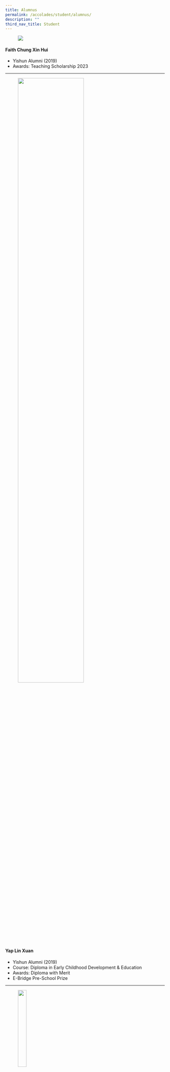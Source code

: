 ```yaml
---
title: Alumnus
permalink: /accolades/student/alumnus/
description: ""
third_nav_title: Student
---
```

<figure><img src="/images/Accolades/Student/faith%20chung%20xin%20hui.jpg"></figure>

#### Faith Chung Xin Hui

* Yishun Alumni (2019)
* Awards: Teaching Scholarship 2023
-----------------------------

<figure><img src="/images/Accolades/Student/yap%20lin%20xuan.jpeg" style="width:70%"></figure>

#### Yap Lin Xuan

* Yishun Alumni (2019)
* Course: Diploma in Early Childhood Development &amp; Education
* Awards: Diploma with Merit
* E-Bridge Pre-School Prize
-----------------------------

<figure><img src="/images/Accolades/Student/tan%20xin%20yi_photo.png" style="width:25%"></figure>

<figure><img src="/images/Accolades/Student/tan%20xin%20yi%20.png" style="width:50%"></figure>

#### Tan Xin Yi

*   Yishun Alumni (2020)
*   Outstanding Results at the 2022 GCE A-Level Examinations
------------------------------------

<figure><img src="/images/Accolades/Student/Congratulations%20on%20Outstanding%20A-Level%20Results.png" style="width:50%"></figure>


#### Cedric Tay Shi Han and  Tan Su Xin

*   Yishun Alumni (2019)
*   Outstanding Results at the 2021 GCE A-Level Examinations
------------------------------------
	
#### Sally Gloria Manik

* Yishun Alumni (2017)
* School of Management and Communication <br>
(Recipient of Ngee Ann Kongsi Scholarship)
------------------------------------

#### Baey Kok Wee
	
* Yishun Alumni (2011)
* School of Management and Communication
* Recipient of:
	* RP Scholarship
	* Republic Award
	* Module Prize – Accounting
	* Module Prize – Employment Laws and Labour Relations
	* Module Prize – Manpower Planning, Resourcing and Management

-------------------------------------------

#### Ryan Tan Yi En

* Yishun Alumni (2017)
* School of Technology for the Arts (Recipient of Republic Award)

-------------------------------------------

<br>
<figure><img src="/images/Accolades/Student/PHYLLIS-OH-YU-HUI_1.jpg" style="width:50%"></figure>


	
#### Phyllis Oh Yu Hui

* Yishun Alumni (2015)
* Recipient of Swan &amp; Maclaren Gold Medal
* Diploma with Merit (Diploma in Media Design) from Singapore Polytechnic

-----------------------------------------

<figure><img src="/images/Accolades/Student/Huang%20Caihong.jpg" style="width:50%"></figure>


#### Huang Caihong

* YSS
* Singapore Polytechnic (Recipient of Director’s Honour Roll)

-----------------------------------

<figure><img src="/images/Accolades/Student/Yeo%20Si%20Qi%20Levin.jpg" style="width:50%"></figure>


#### Yeo Si Qi Levin

* YSS (2012-2015)
* Nanyang Polytechnic (Recipient of the Infinite Frameworks Silver Medal and Award for Outstanding Project Work)

-----------------------------------

<figure><img src="/images/Accolades/Student/Raiyan%20Mikael%20Suhairi.jpg" style="width:70%"></figure>


#### Raiyan Mikael Suhairi

* YSS (2013-2016)
* Singapore Polytechnic (Recipient of the SP Engineering Scholarship)

-----------------------------------

<figure><img src="/images/Accolades/Student/Denise%20Ong%20Li%20Jie.jpg" style="width:50%"></figure>


#### Denise Ong Li Jie

* YSS (2013-2016) – (7As for 2016 O Levels)
* NJC (2017-2018) 3 H2 distinctions and distinctions in GP, PW
* and MTL.

*“Gratitude. Resilience. Optimism. These are some of the virtues that
YSS has taught me over the 4 years. My life back then was like that of
a rollercoaster. But at the same time, my teachers were always there
with me through it all, checking up on me and believing in me. I will
always remember their care and concern. Thank you for providing me
with a lot of opportunities to develop myself as a positive person! In
addition, I am very thankful to have made some true friends.”*

-------------------------------

<figure><img src="/images/Accolades/Student/Michel%20Sim.png" style="width:50%"></figure>


#### Michel Sim

* YSS (2008-2011) (7 A1s in 2011 GCE O-Level Exam)
* AJC( 2012-2013) AJC Alpha Programme
* SUTD (2015 – present)

*“I will forever be grateful beyond words for the many inspiring
teachers and school mates that I have had the fortune of meeting
in YSS. Those four years have instilled in me the values of discipline
and diligence, and my teachers have shown me what a joy learning can
be. I am thankful for the sense of self-belief that I have gained through
the teachers and B.E. Project.”*

---------------------------------

<figure><img src="/images/Accolades/Student/Raphael%20Khoo.png" style="width:50%"></figure>


#### Raphael Khoo

* YSS (2009-2012) (7 A1s in 2011 GCE O-Level Exam)
* HCI (2013-2014)
* University of London (Law) (2017)

*“My life in YSS has been full of struggles, setback and failures; yet, they
taught me the essential qualities of grit and determination. Through the
Values-In-Action Programme and leadership appointments in National
Cadet Corps and Prefectorial Board, I have learnt about the need to
remember our roots and give back to society in whatever ways I can.”*

----------------------------------

<figure><img src="/images/Accolades/Student/Yoh%20Kai%20Xiang.jpg" style="width:70%"></figure>


#### Yoh Kai Xiang

* Currently Year 1student of Ngee Ann poly (FILM, SOUND, and Video)
* Graduated from YSS in 2015

Recipient of :

* Tay Eng Soon Scholarship
* Outstanding student Award (Nitec in Digital Audio and Video Production)
* Service Star Award 2017 (DIAMOND) from ITE College West
* GOLD Couse Medal award for Outstanding Performance in ITE

*“Yishun Sec school was where I began to have my taste of sweet
successes. The support that I got built my character, turning me from
a negative teenager who is often angry, to a positive person. The quote
that comes to my mind when I think about Yishun sec is “Life is like a
photography, we develop from the Negatives.”*


*“The teachers in the school did not give up on me and often encourage
me on. I used to fail a lot when I was in lower secondary, but teachers
spurred me on. So I learnt to step up and slowly through their guidance
and patience, they developed me to who I am today. I still keep contacts
with many of the students and staff of Yishun Sec as I would always be
grateful for what they have done for me.”*

---------------------------------

<figure><img src="/images/Accolades/Student/Salmah%20Sng%20Mei%20Wen.jpg" style="width:50%"></figure>


#### Salmah Sng Mei Wen

* Year 1 Student, Anderson Junior College
* Currently a Student Council in AJC
* YSS – 8 points for 2017 GCE O-Level Exam

*“I remember stepping into YSS as a Secondary 1 student with
non-existent self-esteem, with the only beliefs I had of myself being
that I wouldn’t go far in life and that I wasn’t capable of doing
anything good enough. I thought that I would just drift through
everything, get average results, take on no significant roles and
didn’t have any particular wants for myself. I had internalised the
idea that I didn’t deserve anything nor would I mean anything to anyone.”*


*“But YSS changed that for me. My academic performance exceeded
my imagination. I became Vice-Chairperson of my CCA
(St John Brigade Singapore), a prefectorial board team leader, and received
so many opportunities to involve myself in, like internationalisation trips,
public duties and competitions. The teachers are all caring.
Not only were they amazing at teaching, they had so much faith in me
even though I didn’t believe in myself. They are really dedicated in
their work. I honestly could not have made it this far without their
unrelenting love, guidance and belief in me.”*


*“If you told the me back then how much I would gain in YSS in the
four years , I only would have thought you were joking.
Well, I’m not joking now when I say that YSS was one of the best
decisions I’ve ever made. I’m so thankful to YSS and I wish everyone
greater success!”*